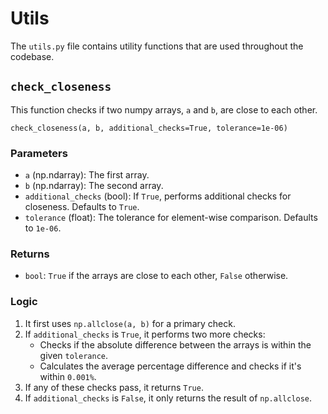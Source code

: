 # Utils

The `utils.py` file contains utility functions that are used throughout the codebase.

## `check_closeness`

This function checks if two numpy arrays, `a` and `b`, are close to each other.

`check_closeness(a, b, additional_checks=True, tolerance=1e-06)`

### Parameters

-   `a` (np.ndarray): The first array.
-   `b` (np.ndarray): The second array.
-   `additional_checks` (bool): If `True`, performs additional checks for closeness. Defaults to `True`.
-   `tolerance` (float): The tolerance for element-wise comparison. Defaults to `1e-06`.

### Returns

-   `bool`: `True` if the arrays are close to each other, `False` otherwise.

### Logic

1.  It first uses `np.allclose(a, b)` for a primary check.
2.  If `additional_checks` is `True`, it performs two more checks:
    -   Checks if the absolute difference between the arrays is within the given `tolerance`.
    -   Calculates the average percentage difference and checks if it's within `0.001%`.
3.  If any of these checks pass, it returns `True`.
4.  If `additional_checks` is `False`, it only returns the result of `np.allclose`.
